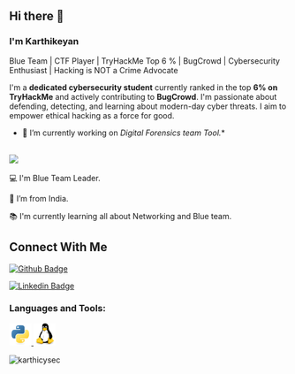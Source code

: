 ## Hi there 👋

### I'm Karthikeyan 

Blue Team | CTF Player | TryHackMe Top 6 % | BugCrowd | Cybersecurity Enthusiast | Hacking is NOT a Crime Advocate  

I'm a **dedicated cybersecurity student** currently ranked in the top **6% on TryHackMe** and actively contributing to **BugCrowd**. I'm passionate about defending, detecting, and learning about modern-day cyber threats. I aim to empower ethical hacking as a force for good.


- 🔭 I’m currently working on *Digital Forensics team Tool.**
<br>

<img src="https://media.giphy.com/media/3oEjHWpiVIOGXT5l9m/giphy.gif" width="300">

</br>



:computer: I'm  Blue Team Leader.

:house_with_garden: I’m from India.

:books: I'm currently learning all about Networking and Blue team.

## Connect With Me

[![Github Badge](https://img.shields.io/badge/-Github-000?style=flat-square&logo=Github&logoColor=white&link=https://github.com/CyberSecurityUP)](https://github.com/karthicysec)

[![Linkedin Badge](https://img.shields.io/badge/-LinkedIn-blue?style=flat-square&logo=Linkedin&logoColor=white&link=https://www.linkedin.com/in/joas-antonio-dos-santos)](https://www.linkedin.com/in/karthikeyancysec)

<h3 align="left">Languages and Tools:</h3>
<p align="left"> 
  <a href="https://www.python.org" target="_blank" rel="noreferrer"> 
    <img src="https://raw.githubusercontent.com/devicons/devicon/master/icons/python/python-original.svg" alt="python" width="40" height="40"/> 
  </a> 
  <a href="https://www.linux.org/" target="_blank" rel="noreferrer"> 
    <img src="https://raw.githubusercontent.com/devicons/devicon/master/icons/linux/linux-original.svg" alt="linux" width="40" height="40"/> 
  </a>
</p>



<p><img align="center" src="https://github-readme-stats.vercel.app/api/top-langs?username=karthicysec&show_icons=true&theme=tokyonight&locale=en&layout=compact" alt="karthicysec" /></p


